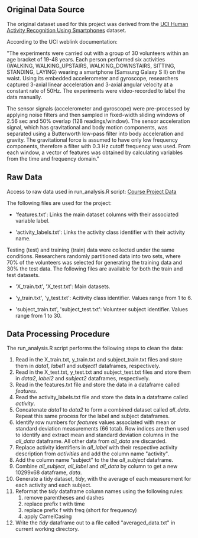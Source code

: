 ## Original Data Source
The original dataset used for this project was derived from the [UCI Human Activity Recognition Using Smartphones](http://archive.ics.uci.edu/ml/datasets/Human+Activity+Recognition+Using+Smartphones) dataset.

According to the UCI weblink documentation:

"The experiments were carried out with a group of 30 volunteers within an age bracket of 19-48 years. Each person performed six activities (WALKING, WALKING_UPSTAIRS, WALKING_DOWNSTAIRS, SITTING, STANDING, LAYING) wearing a smartphone (Samsung Galaxy S II) on the waist. Using its embedded accelerometer and gyroscope, researchers captured 3-axial linear acceleration and 3-axial angular velocity at a constant rate of 50Hz. The experiments were video-recorded to label the data manually. 

The sensor signals (accelerometer and gyroscope) were pre-processed by applying noise filters and then sampled in fixed-width sliding windows of 2.56 sec and 50% overlap (128 readings/window). The sensor acceleration signal, which has gravitational and body motion components, was separated using a Butterworth low-pass filter into body acceleration and gravity. The gravitational force is assumed to have only low frequency components, therefore a filter with 0.3 Hz cutoff frequency was used. From each window, a vector of features was obtained by calculating variables from the time and frequency domain."

## Raw Data 
Access to raw data used in run_analysis.R script: [Course Project Data](https://d396qusza40orc.cloudfront.net/getdata%2Fprojectfiles%2FUCI%20HAR%20Dataset.zip)

The following files are used for the project:

- 'features.txt': Links the main dataset columns with their associated variable label.

- 'activity_labels.txt': Links the activity class identifier with their activity name.

Testing (test) and training (train) data were collected under the same conditions. Researchers randomly partitioned data into two sets, where 70% of the volunteers was selected for generating the training data and 30% the test data. The following files are available for both the train and test datasets.

- 'X_train.txt', 'X_test.txt': Main datasets.

- 'y_train.txt', 'y_test.txt': Acitivity class identifier. Values range from 1 to 6.

- 'subject_train.txt', 'subject_test.txt': Volunteer subject identifier.  Values range from 1 to 30.

## Data Processing Procedure
The run_analysis.R script performs the following steps to clean the data:   
 1. Read in the X_train.txt, y_train.txt and subject_train.txt files and store them in *data1*, *label1* and *subject1* dataframes, respectively.       
 2. Read in the X_test.txt, y_test.txt and subject_test.txt files and store them in *data2*, *label2* and *subject2* dataframes, respectively.       
 3. Read in the features.txt file and store the data in a dataframe called *features*. 
 4. Read the activity_labels.txt file and store the data in a dataframe called *activity*.  
 5. Concatenate *data1* to *data2* to form a combined dataset called *all_data*. Repeat this same process for the label and subject dataframes.  
 6. Identify row numbers for *features* values associated with mean or standard deviation measurements (66 total). Row indices are then used to identify and extract mean and standard deviation columns in the *all_data* dataframe. All other data from *all_data* are discarded. 
 7. Replace activity identifiers in *all_label* with their respective activity description from *activities* and add the column name "activity".
 8. Add the column name "subject" to the the *all_subject* dataframe.
 9. Combine *all_subject*, *all_label* and *all_data* by column to get a new 10299x68 dataframe, *data*. 
 10. Generate a tidy dataset, *tidy*, with the average of each measurement for each activity and each subject. 
 11. Reformat the *tidy* dataframe column names using the following rules:
        1) remove parentheses and dashes 
        2) replace prefix t with time
        3) replace prefix f with freq (short for frequency)
        4) apply CamelCasing
 12. Write the *tidy* dataframe out to a file called "averaged_data.txt" in current working directory. 
